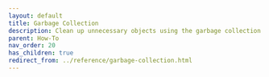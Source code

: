 ```yaml
---
layout: default
title: Garbage Collection
description: Clean up unnecessary objects using the garbage collection feature in lakeFS.
parent: How-To
nav_order: 20
has_children: true
redirect_from: ../reference/garbage-collection.html
---
```

